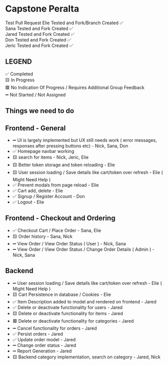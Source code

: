 # Capstone Peralta 
Test Pull Request
Elie Tested and Fork/Branch Created ✅ <br>
Sana Tested and Fork Created ✅ <br>
Jared Tested and Fork Created ✅ <br>
Don Tested and Fork Created ✅ <br>
Jeric Tested and Fork Created ✅ <br>

## LEGEND 
✅ Completed <br>
🟨 In Progress <br>
🟥 No Indication Of Progress / Requires Additional Group Feedback <br>
➖ Not Started / Not Assigned <br>

## Things we need to do ##
## Frontend - General
- ➖ UI is largely implemented but UX still needs work ( error messages, responses after pressing buttons etc) - Nick, Sana, Don
- ✅ Homepage navbar working 
- 🟨 search for items - Nick, Jeric, Elie
- 🟨 Better token storage and token reloading - Elie
- 🟨 User session loading / Save details like cart/token over refresh - Elie ( Might Need Help )
- ✅ Prevent modals from page reload - Elie 
- ✅ Cart add, delete - Elie
- ✅ Signup / Register Account - Don
- ✅ Logout - Elie

## Frontend - Checkout and Ordering
- ✅ Checkout Cart / Place Order - Sana, Elie
- 🟨 Order history - Sana, Nick
- ➖ View Order / View Order Status ( User ) - Nick, Sana
- ➖ View Order / View Order Status / Change Order Details ( Admin ) - Nick, Sana

## Backend
- ➖ User session loading / Save details like cart/token over refresh - Elie ( Might Need Help )
- 🟨 Cart Persistence in database / Cookies - Elie
- ✅ Item Description added to model and rendered on frontend - Jared
- ✅ Delete or deactivate functionality for users - Jared
- 🟨 Delete or deactivate functionality for items - Jared
- 🟥 Delete or deactivate functionality for categories - Jared
- ➖ Cancel functionality for orders - Jared
- ✅ Persist orders - Jared
- ✅ Update order model - Jared
- ➖ Change order status - Jared
- ➖ Report Generation - Jared
- 🟨 Backend category implementation, search on category - Jared, Nick
